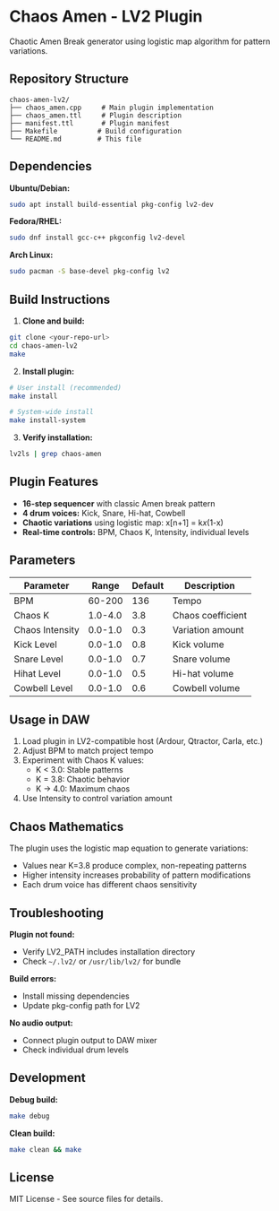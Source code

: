 # Chaos Amen - LV2 Plugin

Chaotic Amen Break generator using logistic map algorithm for pattern variations.

## Repository Structure

```
chaos-amen-lv2/
├── chaos_amen.cpp     # Main plugin implementation
├── chaos_amen.ttl     # Plugin description 
├── manifest.ttl       # Plugin manifest
├── Makefile          # Build configuration
└── README.md         # This file
```

## Dependencies

**Ubuntu/Debian:**
```bash
sudo apt install build-essential pkg-config lv2-dev
```

**Fedora/RHEL:**
```bash
sudo dnf install gcc-c++ pkgconfig lv2-devel
```

**Arch Linux:**
```bash
sudo pacman -S base-devel pkg-config lv2
```

## Build Instructions

1. **Clone and build:**
```bash
git clone <your-repo-url>
cd chaos-amen-lv2
make
```

2. **Install plugin:**
```bash
# User install (recommended)
make install

# System-wide install
make install-system
```

3. **Verify installation:**
```bash
lv2ls | grep chaos-amen
```

## Plugin Features

- **16-step sequencer** with classic Amen break pattern
- **4 drum voices:** Kick, Snare, Hi-hat, Cowbell
- **Chaotic variations** using logistic map: x[n+1] = k*x*(1-x)
- **Real-time controls:** BPM, Chaos K, Intensity, individual levels

## Parameters

| Parameter | Range | Default | Description |
|-----------|-------|---------|-------------|
| BPM | 60-200 | 136 | Tempo |
| Chaos K | 1.0-4.0 | 3.8 | Chaos coefficient |
| Chaos Intensity | 0.0-1.0 | 0.3 | Variation amount |
| Kick Level | 0.0-1.0 | 0.8 | Kick volume |
| Snare Level | 0.0-1.0 | 0.7 | Snare volume |
| Hihat Level | 0.0-1.0 | 0.5 | Hi-hat volume |
| Cowbell Level | 0.0-1.0 | 0.6 | Cowbell volume |

## Usage in DAW

1. Load plugin in LV2-compatible host (Ardour, Qtractor, Carla, etc.)
2. Adjust BPM to match project tempo
3. Experiment with Chaos K values:
   - K < 3.0: Stable patterns
   - K = 3.8: Chaotic behavior
   - K → 4.0: Maximum chaos
4. Use Intensity to control variation amount

## Chaos Mathematics

The plugin uses the logistic map equation to generate variations:
- Values near K=3.8 produce complex, non-repeating patterns
- Higher intensity increases probability of pattern modifications
- Each drum voice has different chaos sensitivity

## Troubleshooting

**Plugin not found:**
- Verify LV2_PATH includes installation directory
- Check `~/.lv2/` or `/usr/lib/lv2/` for bundle

**Build errors:**
- Install missing dependencies
- Update pkg-config path for LV2

**No audio output:**
- Connect plugin output to DAW mixer
- Check individual drum levels

## Development

**Debug build:**
```bash
make debug
```

**Clean build:**
```bash
make clean && make
```

## License

MIT License - See source files for details.
